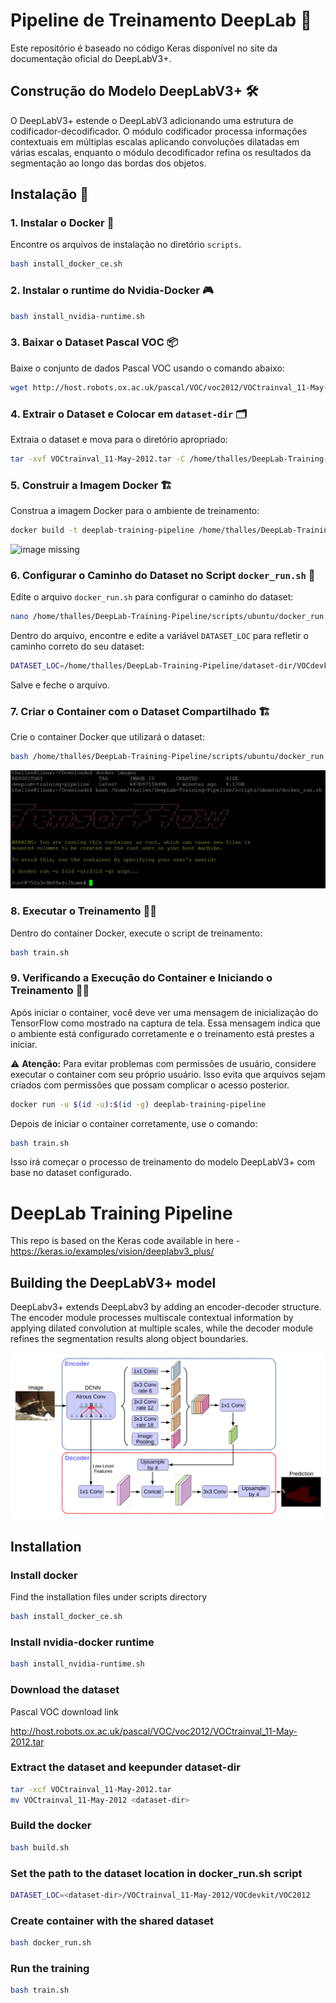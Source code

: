 # Pipeline de Treinamento DeepLab 🧠

Este repositório é baseado no código Keras disponível no site da documentação oficial do DeepLabV3+.

## Construção do Modelo DeepLabV3+ 🛠️

O DeepLabV3+ estende o DeepLabV3 adicionando uma estrutura de codificador-decodificador. O módulo codificador processa informações contextuais em múltiplas escalas aplicando convoluções dilatadas em várias escalas, enquanto o módulo decodificador refina os resultados da segmentação ao longo das bordas dos objetos.

## Instalação 🚀

### 1. Instalar o Docker 🐳

Encontre os arquivos de instalação no diretório `scripts`.

```bash
bash install_docker_ce.sh
```

### 2. Instalar o runtime do Nvidia-Docker 🎮

```bash
bash install_nvidia-runtime.sh
```

### 3. Baixar o Dataset Pascal VOC 📦

Baixe o conjunto de dados Pascal VOC usando o comando abaixo:

```bash
wget http://host.robots.ox.ac.uk/pascal/VOC/voc2012/VOCtrainval_11-May-2012.tar
```

### 4. Extrair o Dataset e Colocar em `dataset-dir` 🗂️

Extraia o dataset e mova para o diretório apropriado:

```bash
tar -xvf VOCtrainval_11-May-2012.tar -C /home/thalles/DeepLab-Training-Pipeline/dataset-dir/
```

### 5. Construir a Imagem Docker 🏗️

Construa a imagem Docker para o ambiente de treinamento:

```bash
docker build -t deeplab-training-pipeline /home/thalles/DeepLab-Training-Pipeline/
```
![image missing](/docker_build.jpg "docker-build")


### 6. Configurar o Caminho do Dataset no Script `docker_run.sh` 📍

Edite o arquivo `docker_run.sh` para configurar o caminho do dataset:

```bash
nano /home/thalles/DeepLab-Training-Pipeline/scripts/ubuntu/docker_run.sh
```

Dentro do arquivo, encontre e edite a variável `DATASET_LOC` para refletir o caminho correto do seu dataset:

```bash
DATASET_LOC=/home/thalles/DeepLab-Training-Pipeline/dataset-dir/VOCdevkit/VOC2012
```

Salve e feche o arquivo.

### 7. Criar o Container com o Dataset Compartilhado 🏗️

Crie o container Docker que utilizará o dataset:

```bash
bash /home/thalles/DeepLab-Training-Pipeline/scripts/ubuntu/docker_run.sh
```
![image missing](/Tensor.jpg "DeepLabV3 Diagram")

### 8. Executar o Treinamento 🏋️‍♂️

Dentro do container Docker, execute o script de treinamento:

```bash
bash train.sh
```

### 9. Verificando a Execução do Container e Iniciando o Treinamento 🧑‍💻

Após iniciar o container, você deve ver uma mensagem de inicialização do TensorFlow como mostrado na captura de tela. Essa mensagem indica que o ambiente está configurado corretamente e o treinamento está prestes a iniciar.

⚠️ **Atenção:** Para evitar problemas com permissões de usuário, considere executar o container com seu próprio usuário. Isso evita que arquivos sejam criados com permissões que possam complicar o acesso posterior.

```bash
docker run -u $(id -u):$(id -g) deeplab-training-pipeline
```

Depois de iniciar o container corretamente, use o comando:

```bash
bash train.sh
```

Isso irá começar o processo de treinamento do modelo DeepLabV3+ com base no dataset configurado.





# DeepLab Training Pipeline

This repo is based on the Keras code available in here - https://keras.io/examples/vision/deeplabv3_plus/

## Building the DeepLabV3+ model

DeepLabv3+ extends DeepLabv3 by adding an encoder-decoder structure. The encoder module processes multiscale contextual
information by applying dilated convolution at multiple scales, while the decoder module refines the segmentation
results along object boundaries.

![image missing](/deeplabv3_plus_diagram.png "DeepLabV3 Diagram")

## Installation

### Install docker

Find the installation files under scripts directory

```bash
bash install_docker_ce.sh
```

### Install nvidia-docker runtime

```bash
bash install_nvidia-runtime.sh
```

### Download the dataset

[comment]: <> (This is trained using Crowd Instance-level Human Parsing Dataset)

[comment]: <> (Link - https://drive.google.com/uc?id=1B9A9UCJYMwTL4oBEo4RZfbMZMaZhKJaz)

Pascal VOC download link

http://host.robots.ox.ac.uk/pascal/VOC/voc2012/VOCtrainval_11-May-2012.tar

### Extract the dataset and keepunder dataset-dir

[comment]: <> (unzip instance-level-human-parsing.zip)

[comment]: <> (mv instance-level_human_parsing <dataset-dir>)

```bash
tar -xcf VOCtrainval_11-May-2012.tar
mv VOCtrainval_11-May-2012 <dataset-dir>
```

### Build the docker

```bash
bash build.sh
```

### Set the path to the dataset location in docker_run.sh script

[comment]: <> (DATASET_LOC=<dataset-dir>/instance-level_human_parsing/instance-level_human_parsing)
```bash
DATASET_LOC=<dataset-dir>/VOCtrainval_11-May-2012/VOCdevkit/VOC2012
```

### Create container with the shared dataset

```bash
bash docker_run.sh
```

### Run the training

```bash
bash train.sh
```
